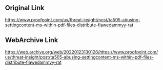 ## Original Link

https://www.proofpoint.com/us/threat-insight/post/ta505-abusing-settingcontent-ms-within-pdf-files-distribute-flawedammyy-rat

## WebArchive Link

https://web.archive.org/web/20220123130126/https://www.proofpoint.com/us/threat-insight/post/ta505-abusing-settingcontent-ms-within-pdf-files-distribute-flawedammyy-rat
